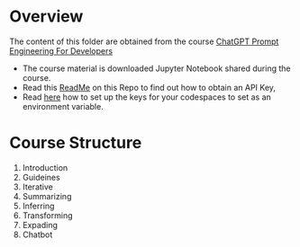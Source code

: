 # Overview

The content of this folder are obtained from the course [ChatGPT Prompt Engineering For Developers](https://www.deeplearning.ai/short-courses/chatgpt-prompt-engineering-for-developers/)

- The course material is downloaded Jupyter Notebook shared during the course.
- Read this [ReadMe](../README.md#get-open-ai-account-and-api-keys) on this Repo to find out how to obtain an API Key, 
- Read [here](../README.md#setup-github-codespaces-to-do-local-development) how to set up the keys for your codespaces to set as an environment variable.

# Course Structure
1. Introduction
2. Guideines
3. Iterative
4. Summarizing
5. Inferring
6. Transforming
7. Expading
8. Chatbot
